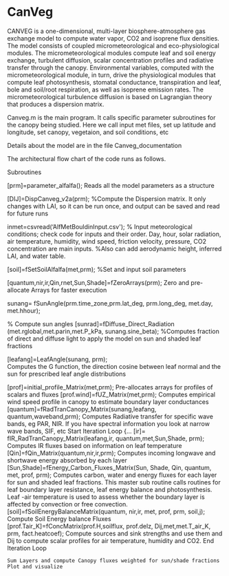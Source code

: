 # CanVeg
CANVEG is a one-dimensional, multi-layer biosphere-atmosphere gas exchange model to compute water vapor, CO2 and isoprene flux densities. The model consists of coupled micrometeorological and eco-physiological modules.  The micrometeorological modules compute leaf and soil energy exchange, turbulent diffusion, scalar concentration profiles and radiative transfer through the canopy.  Environmental variables, computed with the micrometeorological module, in turn, drive the physiological modules that compute leaf photosynthesis, stomatal conductance, transpiration and leaf, bole and soil/root respiration, as well as isoprene emission rates. The micrometeorological turbulence diffusion is based on Lagrangian theory that produces a dispersion matrix.

Canveg.m is the main program. It calls specific parameter subroutines for the canopy being studied. Here we call input met files, set up latitude and longitude, set canopy, vegetaion, and soil conditions, etc

Details about the model are in the file Canveg_documentation

The architectural flow chart of the code runs as follows.  

Subroutines	

[prm]=parameter_alfalfa();	Reads all the model parameters as a structure

[DIJ]=DispCanveg_v2a(prm);  	%Compute the Dispersion matrix. It only changes with LAI, so it can be run once, and output can be saved and read for future runs

inmet=csvread(‘AlfMetBouldinInput.csv');
%	Input meteorological conditions; check code for inputs and their order. Day, hour, solar radiation, air temperature, humidity, wind speed, friction velocity, pressure, CO2 concentration are main inputs. %Also can add aerodynamic height, inferred LAI, and water table.

[soil]=fSetSoilAlfalfa(met,prm); 
	%Set and input soil parameters

[quantum,nir,ir,Qin,rnet,Sun,Shade]=fZeroArrays(prm);
	Zero and pre-allocate Arrays for faster execution
 
sunang= fSunAngle(prm.time_zone,prm.lat_deg,
prm.long_deg, met.day, met.hhour);
	
% Compute sun angles
[sunrad]=fDiffuse_Direct_Radiation (met.rglobal,met.parin,met.P_kPa, sunang.sine_beta);
	%Computes fraction of direct and diffuse light to apply the model on sun and shaded leaf fractions

[leafang]=LeafAngle(sunang, prm);   
	Computes the G function, the direction cosine between leaf normal and the sun for prescribed leaf angle distributions

[prof]=initial_profile_Matrix(met,prm); 
	Pre-allocates arrays for profiles of scalars and fluxes
[prof.wind]=fUZ_Matrix(met,prm);
	Computes empirical wind speed profile in canopy to estimate boundary layer conductances
[quantum]=fRadTranCanopy_Matrix(sunang,leafang,
quantum,waveband,prm);
	Computes Radiative transfer for specific wave bands, eg PAR, NIR. If you have spectral information you look at narrow wave bands, SIF, etc
Start Iteration Loop {…	
[ir]= fIR_RadTranCanopy_Matrix(leafang,ir,
quantum,met,Sun,Shade, prm); 
	Computes IR fluxes based on information on leaf temperature
[Qin]=fQin_Matrix(quantum,nir,ir,prm);
	Computes incoming longwave and shortwave energy absorbed by each layer
[Sun,Shade]=fEnergy_Carbon_Fluxes_Matrix(Sun, Shade, Qin, quantum, met, prof, prm);
	Computes carbon, water and energy fluxes for each layer for sun and shaded leaf fractions. This master sub routine calls routines for leaf boundary layer resistance, leaf energy balance and photosynthesis.  Leaf -air temperature is used to assess whether the boundary layer is affected by convection or free convection.
[soil]=fSoilEnergyBalanceMatrix(quantum, nir,ir, met, prof, prm, soil,j);
	Compute Soil Energy balance Fluxes 
[prof.Tair_K]=fConcMatrix(prof.H,soilflux, prof.delz, Dij,met,met.T_air_K, prm, fact.heatcoef);
	Compute sources and sink strengths and use them and Dij to compute scalar profiles for air temperature, humidity and CO2.
End Iteration Loop	
	
	Sum Layers and compute Canopy fluxes weighted for sun/shade fractions
	Plot and visualize
	
	



